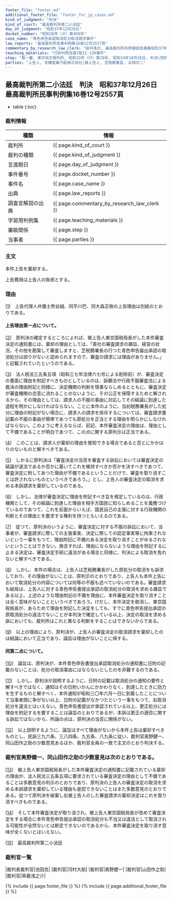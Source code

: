```yaml
---
footer_file: "footer.md"
additional_footer_file: "footer_for_jp_cases.md"
kind_of_judgment: "判決"
kind_of_court: "最高裁判所第二小法廷"
day_of_judgment: "昭和37年12月26日"
docket_number: "昭和36年（オ）第409号"
case_name: "青色申告承認取消処分取消請求事件"
law_reports: "最高裁判所民事判例集16巻12号2557頁"
commentary_by_research_law_clerk: "田中真次, 最高裁判所判例解説民事篇昭和37年度479頁"
teaching_materials: "行政判例百選7版II-139事件"
step: "第一審, 東京地方裁判所, 昭和33年（行）第29号, 昭和34年10月28日, 判決|控訴審, 東京高等裁判所, 昭和34年（ネ）第2702号, 昭和36年1月21日, 判決"
parties: "上告人, 甘糟産業汽船株式会社|被上告人, 芝税務署長, 古西宗二"
---
```


## 最高裁判所第二小法廷　判決　昭和37年12月26日　最高裁判所民事判例集16巻12号2557頁

* table
{:toc}

### 裁判情報

| 種類 | 情報 |
| --- | --- |
| 裁判所 | {{ page.kind_of_court }} |
| 裁判の種類 |  {{ page.kind_of_judgment }}  |
| 言渡期日 |  {{ page.day_of_judgment }}  |
| 事件番号 |  {{ page.docket_number }}  |
| 事件名 |  {{ page.case_name }}  |
| 出典 |  {{ page.law_reports }}  |
| 調査官解説の出典 |  {{ page.commentary_by_research_law_clerk }}  |
| 学習用判例集 |  {{ page.teaching_materials }}  |
| 審級関係 |  {{ page.step }}  |
| 当事者 |  {{ page.parties }}  |




### 主文



本件上告を棄却する。

上告費用は上告人の負担とする。





### 理由



[[1](#id_1)]<a id="id_1"></a>　上告代理人弁護士熊谷誠、同平川巴、同大森正樹の上告理由は別紙のとおりである。

#### 上告理由第一点について。

[[2](#id_2)]<a id="id_2"></a>　原判決の確定するところによれば、被上告人東京国税局長がした本件審査決定の通知書には、棄却の理由としては、<span class='japanese_style_quotation_mark'>「貴社の審査請求の趣旨、経営の状況、その他を勘案して審査しますと、芝税務署長の行つた青色申告届出承認の取消処分は誤りがないと認められますので、審査の請求には理由がありません。」</span>と記載されていたというのである。

[[3](#id_3)]<a id="id_3"></a>　法人税法三五条五項<span class='japanese_style_round_brackets'>（昭和三七年法律六七号による削除前）</span>が、審査決定の書面に理由を附記すべきものとしているのは、訴願法や行政不服審査法による裁決の理由附記と同様に、決定機関の判断を慎重ならしめるとともに、審査決定が審査機関の恣意に流れることのないように、その公正を保障するためと解されるから、その理由としては、請求人の不服の事由に対応してその結論に到達した過程を明かにしなければならない。ことに本件のように、当初税務署長がした処分に理由の附記がない場合に、請求人の請求を排斥するについては、審査請求書記載の不服の事由が簡単であつても原処分を正当とする理由を明らかにしなければならない。このように考えるならば、前記、本件審査決定の理由は、理由として不備であることが明白であつて、この点に関する原判示は正当である。

[[4](#id_4)]<a id="id_4"></a>　このことは、請求人が棄却の理由を推知できる場合であると否とにかかはりのないものと解すべきである。

[[5](#id_5)]<a id="id_5"></a>　しかるに原判決は<span class='japanese_style_quotation_mark'>「審査決定の当否を審査する訴訟においては審査決定の結論が違法であるか否かに基いてこれを維持すべきか否かを決すべきであつて、審査決定に附してあつた理由が不備であるということだけで、審査を取り消すことは許されないものというべきであろう。」</span>とし、上告人の審査決定の取消を求める本訴請求を棄却しているのである。



[[6](#id_6)]<a id="id_6"></a>　しかし、法律が審査決定に理由を附記すべき旨を規定しているのは、行政機関として、その結論に到達した理由を相手方国民に知らしめることを義務づけているのであつて、これを反面からいえば、国民自己の主張に対する行政機関の判断とその理由とを要求する権利を持つともいえるのである。

[[7](#id_7)]<a id="id_7"></a>　従つて、原判決のいうように、審査決定に対する不服の訴訟において、当事者が、審査請求に際しての主張事実、決定に際しての認定事実等に拘束されないという一事をもつて、理由附記に不備のある決定を取り消すことがゆるされないということはできない。換言すれば、理由にならないような理由を附記するに止まる決定は、審査決定手続に違法がある場合と同様に、判決による取消を免れないと解すべきである。

[[8](#id_8)]<a id="id_8"></a>　しかし、本件の場合は、上告人は芝税務署長がした原処分の取消をも訴求しており、その理由がないことは、原判示のとおりであり、上告人も本件上告において取消処分の内容については何等の不服も述べていないのである。審査請求も結局は、上告人に対する青色申告書提出承認の取消処分の取消を求める趣旨である以上、上述のような理由附記の不備を理由に、本件審査決定を取り消すことは全く意味がないことというべきであろう。けだし、本件決定を取消し、東京国税局長が、あらためて理由を附記した決定をしても、すでに青色申告提出承認の原取消処分の違法でないことが本判決で確定している以上、決定の取消を求める訴においても、裁判所はこれと異なる判断をすることはできないからである。

[[9](#id_9)]<a id="id_9"></a>　以上の理由により、原判決が、上告人の審査決定の取消請求を棄却したのは結論において正当であり、論旨は理由がないことに帰する。

#### 同第二点について。

[[10](#id_10)]<a id="id_10"></a>　論旨は、原判決が、本件青色申告書提出承認取消処分の通知書に日附の記載のないことは、処分の取消事由にはならないとしたのを非難するのである。

[[11](#id_11)]<a id="id_11"></a>　しかし、原判決が説明するように、日附の記載は取消処分の通知の要件と解すべきではなく、通知はその日附いかんにかかわりなく、到達したときに効力を生ずるものと解すべく、本件通知が昭和三〇年六月一日に到着したことについて当事者間に争がない以上、日附の記載がなかつたという一事をもつて、右取消処分を違法とはいえない。青色申告書提出が承認されている以上、更正処分には理由を附記するを要することは論旨のとおりであるが、本訴は更正の適否に関する訴訟ではないから、所論の点は、原判決の当否に関係がない。

[[12](#id_12)]<a id="id_12"></a>　以上説明するように、論旨はすべて理由がないから本件上告は棄却すべきものとし、民訴三九六条、三八四条、九五条、八九条に従い、裁判官奥野健一、同山田作之助の少数意見あるほか、裁判官全員の一致で主文のとおり判決する。

### 裁判官奥野健一、同山田作之助の少数意見は次のとおりである。

[[13](#id_13)]<a id="id_13"></a>　被上告人東京国税局長がした本件審査決定の通知書に記載されている棄却の理由が、法人税法三五条五項に要求されている審査決定の理由として不備であることは多数意見の判示のとおりであり、原判決の上告人の審査決定の取消を求める本訴請求を棄却している理由も是認できないことはまた多数意見のとおりである。従つて原判決を破棄し右被上告人のした審査請求の棄却決定はこれを取り消すべきものである。

[[14](#id_14)]<a id="id_14"></a>　そして本件審査決定が取り消され、被上告人東京国税局長が改めて審査決定をする場合に本件青色申告提出承認の取消処分も不当又は違法として取消される可能性が全然ないとは断定できないのであるから、本件審査決定を取り消す意味が全くないとはいえない。

[[15](#id_15)]<a id="id_15"></a>　最高裁判所第二小法廷

### 裁判官一覧

|裁判長裁判官|池田克|
|裁判官|河村大助|
|裁判官|奥野健一|
|裁判官|山田作之助|
|裁判官|草鹿浅之介|


{% include {{ page.footer_file }}  %}
{% include {{ page.additional_footer_file }}  %}
